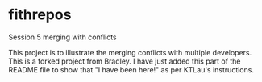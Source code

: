 # fithrepos
Session 5 merging with conflicts

This project is to illustrate the merging conflicts with multiple developers.  This is a forked project from Bradley.  I have just added this part of the README file to show that "I have been here!" as per KTLau's instructions.
